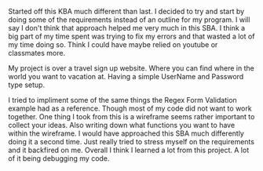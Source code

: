 Started off this KBA much different than last. I decided to try and start by doing some of the requirements instead of an outline for my program. I will say I don't think that approach helped me very much in this SBA. 
I think a big part of my time spent was trying to fix my errors and that wasted a lot of my time doing so. Think I could have maybe relied on youtube or classmates more. 

My project is over a travel sign up website. Where you can find where in the world you want to vacation at.
Having a simple UserName and Password type setup. 

I tried to impliment some of the same things the Regex Form Validation example had as a reference. Though most of my code did not want to work together.
One thing I took from this is a wireframe seems rather important to collect your ideas. Also writing down what functions you want to have within the wireframe. 
I would have approached this SBA much differently doing it a second time. Just really tried to stress myself on the requirements and it backfired on me.
Overall I think I learned a lot from this project. A lot of it being debugging my code. 
